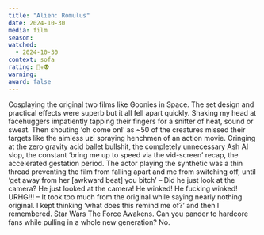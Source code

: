 ```yaml
---
title: "Alien: Romulus"
date: 2024-10-30
media: film
season:
watched:
  - 2024-10-30
context: sofa
rating: 🍿☣️👽
warning:
award: false
---
```


Cosplaying the original two films like Goonies in Space. The set design and practical effects were superb but it all fell apart quickly. Shaking my head at facehuggers impatiently tapping their fingers for a snifter of heat, sound or sweat. Then shouting ‘oh come on!’ as ~50 of the creatures missed their targets like the aimless uzi spraying henchmen of an action movie. Cringing at  the zero gravity acid ballet bullshit, the completely unnecessary Ash AI slop, the constant ‘bring me up to speed via the vid-screen’ recap, the accelerated gestation period. The actor playing the synthetic was a thin thread preventing the film from falling apart and me from switching off, until ‘get away from her [awkward beat] you bitch’ – Did he just look at the camera? He just looked at the camera! He winked! He fucking winked! URHG!!! – It took too much from the original while saying nearly nothing original. I kept thinking ‘what does this remind me of?’ and then I remembered. Star Wars The Force Awakens. Can you pander to hardcore fans while pulling in a whole new generation? No.
